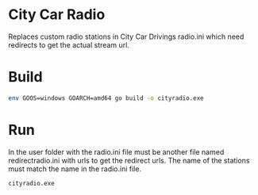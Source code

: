 # City Car Radio
Replaces custom radio stations in City Car Drivings radio.ini which need redirects to get the actual stream url.

# Build

```bash
env GOOS=windows GOARCH=amd64 go build -o cityradio.exe
```

# Run

In the user folder with the radio.ini file must be another file named redirectradio.ini with urls to get the redirect 
urls. The name of the stations must match the name in the radio.ini file.

```bat
cityradio.exe
```
